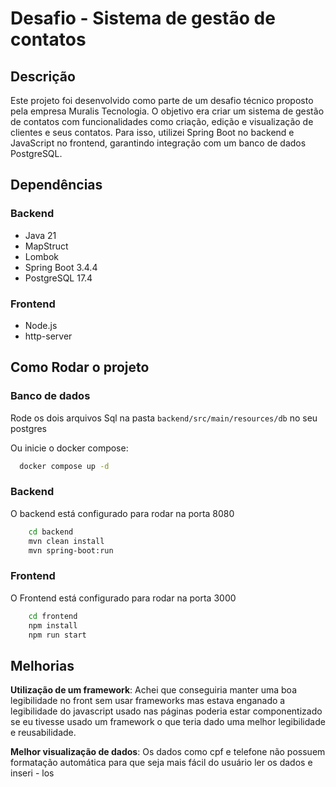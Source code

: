 # Desafio - Sistema de gestão de contatos

## Descrição

Este projeto foi desenvolvido como parte de um desafio técnico proposto pela empresa Muralis Tecnologia. O objetivo era criar um sistema de gestão de contatos com funcionalidades como criação, edição e visualização de clientes e seus contatos. Para isso, utilizei Spring Boot no backend e JavaScript no frontend, garantindo integração com um banco de dados PostgreSQL.

## Dependências

### Backend

- Java 21
- MapStruct
- Lombok
- Spring Boot 3.4.4
- PostgreSQL 17.4

### Frontend

- Node.js
- http-server

## Como Rodar o projeto

### Banco de dados

Rode os dois arquivos Sql na pasta `backend/src/main/resources/db` no seu postgres

Ou inicie o docker compose:

```bash
  docker compose up -d
```

### Backend
O backend está configurado para rodar na porta 8080

```bash
    cd backend
    mvn clean install
    mvn spring-boot:run
```

### Frontend
O Frontend está configurado para rodar na porta 3000

```bash
    cd frontend
    npm install
    npm run start
```

## Melhorias

**Utilização de um framework**: Achei que conseguiria manter uma boa legibilidade no front sem usar frameworks mas estava enganado a legibilidade do javascript usado nas páginas poderia estar componentizado se eu tivesse usado um framework o que teria dado uma melhor legibilidade e reusabilidade.

**Melhor visualização de dados**: Os dados como cpf e telefone não possuem formatação automática para que seja mais fácil do usuário ler os dados e inseri - los